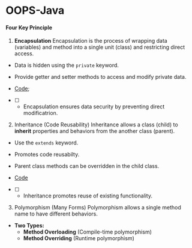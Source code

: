 # OOPS-Java
#### Four Key Principle

1. **Encapsulation**
Encapsulation is the process of wrapping data (variables) and method into a single unit (class) and restricting direct access.
- Data is hidden using the `private` keyword.
- Provide getter and setter methods to access and modify private data.

- [Code]();

- [ ] - Encapsulation ensures data security by preventing direct modificatrion.

2. Inheritance (Code Reusability)
Inheritance allows a class (child) to **inherit** properties and behaviors from the another class (parent).
- Use the `extends` keyword.
- Promotes code reusabilty.
- Parent class methods can be overridden in the child class.

- [Code]()

- [ ] - Inheritance promotes reuse of existing functionality.


3. Polymorphism (Many Forms)
Polymorphism allows a single method name to have different behaviors.

- **Two Types:**
   - **Method Overloading** (Compile-time polymorphism)
   - **Method Overriding** (Runtime polymorphism)
